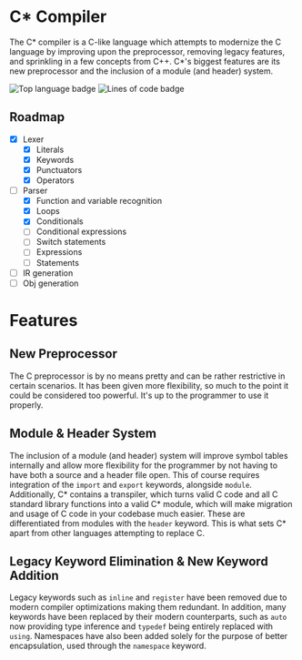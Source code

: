 # C* Compiler

The C* compiler is a C-like language which attempts to modernize the C language by improving upon the preprocessor, removing legacy features, and sprinkling in a few concepts from C++. C*'s biggest features are its new preprocessor and the inclusion of a module (and header) system.

![Top language badge](https://img.shields.io/github/languages/top/Pratixx/csrcompiler?style=plastic&label=C)
![Lines of code badge](https://tokei.rs/b1/github/Pratixx/csrcompiler)

## Roadmap
- [X] Lexer
  - [X] Literals
  - [X] Keywords
  - [X] Punctuators
  - [X] Operators
- [ ] Parser
    - [X] Function and variable recognition
    - [X] Loops
    - [X] Conditionals
    - [ ] Conditional expressions
    - [ ] Switch statements
    - [ ] Expressions
    - [ ] Statements
- [ ] IR generation
- [ ] Obj generation

# Features
## New Preprocessor

The C preprocessor is by no means pretty and can be rather restrictive in certain scenarios. It has been given more flexibility, so much to the point it could be considered too powerful. It's up to the programmer to use it properly.

## Module & Header System

The inclusion of a module (and header) system will improve symbol tables internally and allow more flexibility for the programmer by not having to have both a source and a header file open. This of course requires integration of the `import` and `export` keywords, alongside `module`. Additionally, C* contains a transpiler, which turns valid C code and all C standard library functions into a valid C* module, which will make migration and usage of C code in your codebase much easier. These are differentiated from modules with the `header` keyword. This is what sets C* apart from other languages attempting to replace C.

## Legacy Keyword Elimination & New Keyword Addition

Legacy keywords such as `inline` and `register` have been removed due to modern compiler optimizations making them redundant. In addition, many keywords have been replaced by their modern counterparts, such as `auto` now providing type inference and `typedef` being entirely replaced with `using`. Namespaces have also been added solely for the purpose of better encapsulation, used through the `namespace` keyword.
